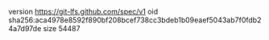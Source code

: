 version https://git-lfs.github.com/spec/v1
oid sha256:aca4978e8592f890bf208bcef738cc3bdeb1b09eaef5043ab7f0fdb24a7d97de
size 54487
